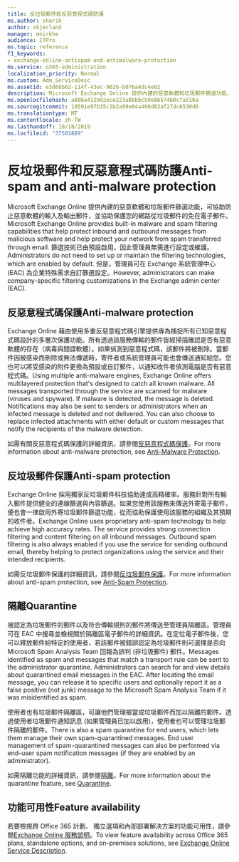```yaml
---
title: 反垃圾郵件和反惡意程式碼防護
ms.author: sharik
author: skjerland
manager: mnirkhe
audience: ITPro
ms.topic: reference
f1_keywords:
- exchange-online-antispam-and-antimalware-protection
ms.service: o365-administration
localization_priority: Normal
ms.custom: Adm_ServiceDesc
ms.assetid: e3d68b82-114f-43ec-9026-b076a4dc4e02
description: Microsoft Exchange Online 提供內建的惡意軟體和垃圾郵件篩選功能，可協助防止惡意軟體的輸入及輸出郵件，並協助保護您的網路從垃圾郵件的免在電子郵件。 篩選技術已由預設啟用，因此管理員無需進行設定或維護。 但是，管理員可在 Exchange 系統管理中心 (EAC) 為企業特殊需求自訂篩選設定。
ms.openlocfilehash: a886a4120d2ece223a8bbbc59e8b574b0c7a516a
ms.sourcegitcommit: 19591e97b35c1b2a99e04a496d83af27dc6530d6
ms.translationtype: MT
ms.contentlocale: zh-TW
ms.lasthandoff: 10/18/2019
ms.locfileid: "37581889"
---
```

# <a name="anti-spam-and-anti-malware-protection"></a><span data-ttu-id="01840-105">反垃圾郵件和反惡意程式碼防護</span><span class="sxs-lookup"><span data-stu-id="01840-105">Anti-spam and anti-malware protection</span></span>

<span data-ttu-id="01840-106">Microsoft Exchange Online 提供內建的惡意軟體和垃圾郵件篩選功能，可協助防止惡意軟體的輸入及輸出郵件，並協助保護您的網路從垃圾郵件的免在電子郵件。</span><span class="sxs-lookup"><span data-stu-id="01840-106">Microsoft Exchange Online provides built-in malware and spam filtering capabilities that help protect inbound and outbound messages from malicious software and help protect your network from spam transferred through email.</span></span> <span data-ttu-id="01840-107">篩選技術已由預設啟用，因此管理員無需進行設定或維護。</span><span class="sxs-lookup"><span data-stu-id="01840-107">Administrators do not need to set up or maintain the filtering technologies, which are enabled by default.</span></span> <span data-ttu-id="01840-108">但是，管理員可在 Exchange 系統管理中心 (EAC) 為企業特殊需求自訂篩選設定。</span><span class="sxs-lookup"><span data-stu-id="01840-108">However, administrators can make company-specific filtering customizations in the Exchange admin center (EAC).</span></span>
  
## <a name="anti-malware-protection"></a><span data-ttu-id="01840-109">反惡意程式碼保護</span><span class="sxs-lookup"><span data-stu-id="01840-109">Anti-malware protection</span></span>

<span data-ttu-id="01840-p103">Exchange Online 藉由使用多重反惡意程式碼引擎提供專為捕捉所有已知惡意程式碼設計的多層次保護功能。所有透過該服務傳輸的郵件皆經掃描確認是否有惡意軟體的存在（病毒與間諜軟體）。如果偵測到惡意程式碼，該郵件將被刪除。當郵件因被感染而刪除或無法傳遞時，寄件者或系統管理員可能也會傳送通知給您。您也可以將受感染的附件更換為預設或自訂郵件，以通知收件者偵測電腦是否有惡意程式碼。</span><span class="sxs-lookup"><span data-stu-id="01840-p103">Using multiple anti-malware engines, Exchange Online offers multilayered protection that's designed to catch all known malware. All messages transported through the service are scanned for malware (viruses and spyware). If malware is detected, the message is deleted. Notifications may also be sent to senders or administrators when an infected message is deleted and not delivered. You can also choose to replace infected attachments with either default or custom messages that notify the recipients of the malware detection.</span></span>
  
<span data-ttu-id="01840-115">如需有關反惡意程式碼保護的詳細資訊，請參閱[反惡意程式碼保護](https://go.microsoft.com/fwlink/p/?LinkId=271753)。</span><span class="sxs-lookup"><span data-stu-id="01840-115">For more information about anti-malware protection, see [Anti-Malware Protection](https://go.microsoft.com/fwlink/p/?LinkId=271753).</span></span>
  
## <a name="anti-spam-protection"></a><span data-ttu-id="01840-116">反垃圾郵件保護</span><span class="sxs-lookup"><span data-stu-id="01840-116">Anti-spam protection</span></span>

<span data-ttu-id="01840-p104">Exchange Online 採用獨家反垃圾郵件科技協助達成高精確率。服務針對所有輸入郵件提供健全的連線篩選與內容篩選。如果您使用該服務來傳送外寄電子郵件，便也會一律啟用外寄垃圾郵件篩選功能，從而協助保護使用該服務的組織及其預期的收件者。</span><span class="sxs-lookup"><span data-stu-id="01840-p104">Exchange Online uses proprietary anti-spam technology to help achieve high accuracy rates. The service provides strong connection filtering and content filtering on all inbound messages. Outbound spam filtering is also always enabled if you use the service for sending outbound email, thereby helping to protect organizations using the service and their intended recipients.</span></span>
  
<span data-ttu-id="01840-120">如需反垃圾郵件保護的詳細資訊，請參閱[反垃圾郵件保護](https://support.office.com/en-us/article/Office-365-Email-Anti-Spam-Protection-6a601501-a6a8-4559-b2e7-56b59c96a586?ui=en-US&amp;rs=en-US&amp;ad=US)。</span><span class="sxs-lookup"><span data-stu-id="01840-120">For more information about anti-spam protection, see [Anti-Spam Protection](https://support.office.com/en-us/article/Office-365-Email-Anti-Spam-Protection-6a601501-a6a8-4559-b2e7-56b59c96a586?ui=en-US&amp;rs=en-US&amp;ad=US).</span></span>
  
## <a name="quarantine"></a><span data-ttu-id="01840-121">隔離</span><span class="sxs-lookup"><span data-stu-id="01840-121">Quarantine</span></span>

<span data-ttu-id="01840-p105">被認定為垃圾郵件的郵件以及符合傳輸規則的郵件將傳送至管理員隔離區。管理員可在 EAC 中搜尋並檢視關於隔離區電子郵件的詳細資訊。在定位電子郵件後，您可以釋放郵件給特定的使用者，若該郵件被錯誤認定為垃圾郵件則可選擇是否向 Microsoft Spam Analysis Team 回報為誤判 (非垃圾郵件) 郵件。</span><span class="sxs-lookup"><span data-stu-id="01840-p105">Messages identified as spam and messages that match a transport rule can be sent to the administrator quarantine. Administrators can search for and view details about quarantined email messages in the EAC. After locating the email message, you can release it to specific users and optionally report it as a false positive (not junk) message to the Microsoft Spam Analysis Team if it was misidentified as spam.</span></span>
  
<span data-ttu-id="01840-p106">使用者也有垃圾郵件隔離區，可讓他們管理被當成垃圾郵件而加以隔離的郵件。透過使用者垃圾郵件通知訊息 (如果管理員已加以啟用)，使用者也可以管理垃圾郵件隔離的郵件。</span><span class="sxs-lookup"><span data-stu-id="01840-p106">There is also a spam quarantine for end users, which lets them manage their own spam-quarantined messages. End user management of spam-quarantined messages can also be performed via end-user spam notification messages (if they are enabled by an administrator).</span></span>
  
<span data-ttu-id="01840-127">如需隔離功能的詳細資訊，請參閱[隔離](https://go.microsoft.com/fwlink/p/?LinkId=271755)。</span><span class="sxs-lookup"><span data-stu-id="01840-127">For more information about the quarantine feature, see [Quarantine](https://go.microsoft.com/fwlink/p/?LinkId=271755).</span></span>
  
## <a name="feature-availability"></a><span data-ttu-id="01840-128">功能可用性</span><span class="sxs-lookup"><span data-stu-id="01840-128">Feature availability</span></span>

<span data-ttu-id="01840-129">若要檢視跨 Office 365 計劃、 獨立選項和內部部署解決方案的功能可用性，請參閱[Exchange Online 服務說明](exchange-online-service-description.md)。</span><span class="sxs-lookup"><span data-stu-id="01840-129">To view feature availability across Office 365 plans, standalone options, and on-premises solutions, see [Exchange Online Service Description](exchange-online-service-description.md).</span></span>
  


